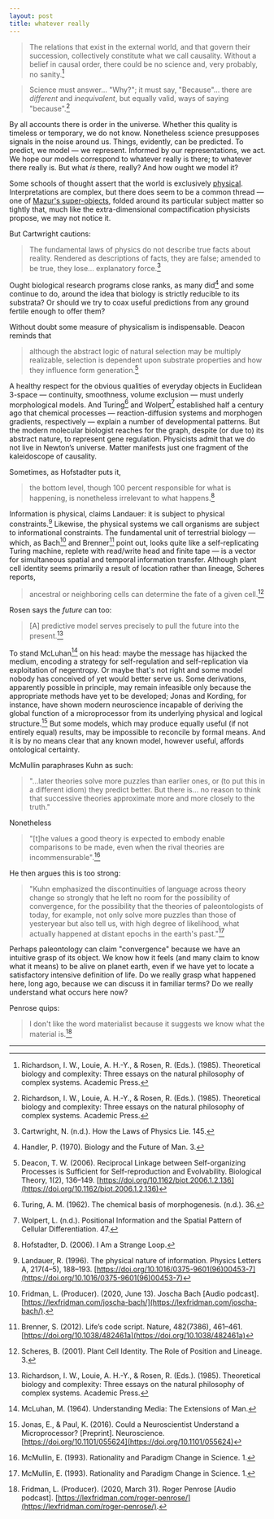 ```yaml
---
layout: post
title: whatever really
---
```


> The relations that exist in the external world, and that govern their succession, collectively constitute what we call causality. Without a belief in causal order, there could be no science and, very probably, no sanity.[^1]

> Science must answer... "Why?"; it must say, "Because"... there are *different* and *inequivalent*, but equally valid, ways of saying "because".[^1]

By all accounts there is order in the universe. Whether this quality is timeless or temporary, we do not know. Nonetheless science presupposes signals in the noise around us. Things, evidently, can be predicted. To predict, we model — we represent. Informed by our representations, we act. We hope our models correspond to whatever really is there; to whatever there really is. But what *is* there, really? And how ought we model it?

Some schools of thought assert that the world is exclusively [physical](https://en.wikipedia.org/wiki/Physicalism). Interpretations are complex, but there does seem to be a common thread &mdash; one of [Mazur's super-objects](http://abel.math.harvard.edu/~mazur/preprints/when_is_one.pdf), folded around its particular subject matter so tightly that, much like the extra-dimensional compactification physicists propose, we may not notice it.

But Cartwright cautions:

> The fundamental laws of physics do not describe true facts about reality. Rendered as descriptions of facts, they are false; amended to be true, they lose... explanatory force.[^2]

Ought biological research programs close ranks, as many did[^3] and some continue to do, around the idea that biology is strictly reducible to its substrata? Or should we try to coax useful predictions from any ground fertile enough to offer them?

Without doubt some measure of physicalism is indispensable. Deacon reminds that

> although the abstract logic of natural selection may be multiply realizable, selection is dependent upon substrate properties and how they influence form generation.[^4]

A healthy respect for the obvious qualities of everyday objects in Euclidean 3-space — continuity, smoothness, volume exclusion — must underly morphological models. And Turing[^5] and Wolpert[^6] established half a century ago that chemical processes — reaction-diffusion systems and morphogen gradients, respectively — explain a number of developmental patterns. But the modern molecular biologist reaches for the graph, despite (or due to) its abstract nature, to represent gene regulation. Physicists admit that we do not live in Newton’s universe. Matter manifests just one fragment of the kaleidoscope of causality.

Sometimes, as Hofstadter puts it,

> the bottom level, though 100 percent responsible for what is happening, is nonetheless irrelevant to what happens.[^7]

Information is physical, claims Landauer: it is subject to physical constraints.[^8] Likewise, the physical systems we call organisms are subject to informational constraints. The fundamental unit of terrestrial biology — which, as Bach[^9] and Brenner[^10] point out, looks quite like a self-replicating Turing machine, replete with read/write head and finite tape — is a vector for simultaneous spatial and temporal information transfer. Although plant cell identity seems primarily a result of location rather than lineage, Scheres reports,

> ancestral or neighboring cells can determine the fate of a given cell.[^11]

Rosen says the *future* can too:

> [A] predictive model serves precisely to pull the future into the present.[^1]

To stand McLuhan[^12] on his head: maybe the message has hijacked the medium, encoding a strategy for self-regulation and self-replication via exploitation of negentropy. Or maybe that's not right and some model nobody has conceived of yet would better serve us. Some derivations, apparently possible in principle, may remain infeasible only because the appropriate methods have yet to be developed; Jonas and Kording, for instance, have shown modern neuroscience incapable of deriving the global function of a microprocessor from its underlying physical and logical structure.[^13] But some models, which may produce equally useful (if not entirely equal) results, may be impossible to reconcile by formal means. And it is by no means clear that any known model, however useful, affords ontological certainty.

McMullin paraphrases Kuhn as such:

> "...later theories solve more puzzles than earlier ones, or (to put this in a different idiom) they predict better. But there is... no reason to think that successive theories approximate more and more closely to the truth."

Nonetheless

> "[t]he values a good theory is expected to embody enable comparisons to be made, even when the rival theories are incommensurable".[^14]

He then argues this is too strong:

> "Kuhn emphasized the discontinuities of language across theory change so strongly that he left no room for the possibility of convergence, for the possibility that the theories of paleontologists of today, for example, not only solve more puzzles than those of yesteryear but also tell us, with high degree of likelihood, what actually happened at distant epochs in the earth's past."[^14]

Perhaps paleontology can claim "convergence" because we have an intuitive grasp of its object. We know how it feels (and many claim to know what it means) to be alive on planet earth, even if we have yet to locate a satisfactory intensive definition of life. Do we really grasp what happened here, long ago, because we can discuss it in familiar terms? Do we really understand what occurs here now?

Penrose quips:

> I don't like the word materialist because it suggests we know what the material is.[^15]

---

[^1]: Richardson, I. W., Louie, A. H.-Y., & Rosen, R. (Eds.). (1985). Theoretical biology and complexity: Three essays on the natural philosophy of complex systems. Academic Press.

[^2]: Cartwright, N. (n.d.). How the Laws of Physics Lie. 145.

[^3]: Handler, P. (1970). Biology and the Future of Man. 3.

[^4]: Deacon, T. W. (2006). Reciprocal Linkage between Self-organizing Processes is Sufficient for Self-reproduction and Evolvability. Biological Theory, 1(2), 136–149. [https://doi.org/10.1162/biot.2006.1.2.136](https://doi.org/10.1162/biot.2006.1.2.136)

[^5]: Turing, A. M. (1962). The chemical basis of morphogenesis. (n.d.). 36.

[^6]: Wolpert, L. (n.d.). Positional Information and the Spatial Pattern of Cellular Differentiation. 47.

[^7]: Hofstadter, D. (2006). I Am a Strange Loop.

[^8]: Landauer, R. (1996). The physical nature of information. Physics Letters A, 217(4–5), 188–193. [https://doi.org/10.1016/0375-9601(96)00453-7](https://doi.org/10.1016/0375-9601(96)00453-7)

[^9]: Fridman, L. (Producer). (2020, June 13). Joscha Bach [Audio podcast]. [https://lexfridman.com/joscha-bach/](https://lexfridman.com/joscha-bach/).

[^10]: Brenner, S. (2012). Life’s code script. Nature, 482(7386), 461–461. [https://doi.org/10.1038/482461a](https://doi.org/10.1038/482461a)

[^11]: Scheres, B. (2001). Plant Cell Identity. The Role of Position and Lineage. 3.

[^12]: McLuhan, M. (1964). Understanding Media: The Extensions of Man.

[^13]: Jonas, E., & Paul, K. (2016). Could a Neuroscientist Understand a Microprocessor? [Preprint]. Neuroscience. [https://doi.org/10.1101/055624](https://doi.org/10.1101/055624)

[^14]: McMullin, E. (1993). Rationality and Paradigm Change in Science. 1.

[^15]: Fridman, L. (Producer). (2020, March 31). Roger Penrose [Audio podcast]. [https://lexfridman.com/roger-penrose/](https://lexfridman.com/roger-penrose/).
